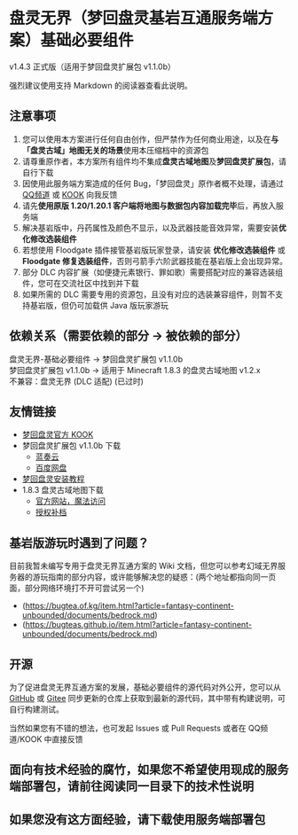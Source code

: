 # 盘灵无界（梦回盘灵基岩互通服务端方案）基础必要组件
v1.4.3 正式版（适用于梦回盘灵扩展包 v1.1.0b）

强烈建议使用支持 Markdown 的阅读器查看此说明。

## 注意事项

1. 您可以使用本方案进行任何自由创作，但严禁作为任何商业用途，以及在**与「盘灵古域」地图无关的场景**使用本压缩档中的资源包
2. 请尊重原作者，本方案所有组件均不集成**盘灵古域地图**及**梦回盘灵扩展包**，请自行下载
3. 因使用此服务端方案造成的任何 Bug，「梦回盘灵」原作者概不处理，请通过 [QQ频道](https://pd.qq.com/s/v8t170qb) 或 [KOOK](https://kook.vip/KJ7Zlx) 向我反馈
4. 请先**使用原版 1.20/1.20.1 客户端将地图与数据包内容加载完毕**后，再放入服务端
5. 解决基岩版中，丹药属性及颜色不显示，以及武器技能音效异常，需要安装**优化修改选装组件**
6. 若想使用 Floodgate 插件接管基岩版玩家登录，请安装 **优化修改选装组件** 或 **Floodgate 修复选装组件**，否则弓箭手六阶武器技能在基岩版上会出现异常。
7. 部分 DLC 内容扩展（如便捷元素银行、罪如歌）需要搭配对应的兼容选装组件，您可在交流社区中找到并下载
8. 如果所需的 DLC 需要专用的资源包，且没有对应的选装兼容组件，则暂不支持基岩版，但仍可加载供 Java 版玩家游玩



## 依赖关系（需要依赖的部分 -> 被依赖的部分）

盘灵无界-基础必要组件 -> 梦回盘灵扩展包 v1.1.0b  
梦回盘灵扩展包 v1.1.0b -> 适用于 Minecraft 1.8.3 的盘灵古域地图 v1.2.x  
不兼容：盘灵无界 (DLC 适配) (已过时)  



## 友情链接

- [梦回盘灵官方 KOOK](https://kook.top/9Mr5ZG)
- 梦回盘灵扩展包 v1.1.0b 下载
  - [蓝奏云](https://wwrc.lanzoub.com/iZYK8149zyod)
  - [百度网盘](https://pan.baidu.com/s/1y5NuvDD6APhsDcx10VkDBQ?pwd=plgy)
- [梦回盘灵安装教程](https://www.bilibili.com/video/bv14Q4y127wv)
- 1.8.3 盘灵古域地图下载
  - [官方网站，魔法访问](http://pan-gu-continent.blogspot.tw/)
  - [授权补档](https://tieba.baidu.com/p/6132497097)



## 基岩版游玩时遇到了问题？

目前我暂未编写专用于盘灵无界互通方案的 Wiki 文档，但您可以参考幻域无界服务器的游玩指南的部分内容，或许能够解决您的疑惑：(两个地址都指向同一页面，部分网络环境打不开可尝试另一个)
- (https://bugtea.of.kg/item.html?article=fantasy-continent-unbounded/documents/bedrock.md)
- (https://bugteas.github.io/item.html?article=fantasy-continent-unbounded/documents/bedrock.md)



## 开源

为了促进盘灵无界互通方案的发展，基础必要组件的源代码对外公开，您可以从 [GitHub](https://github.com/BUGTeas/panling-pcub) 或 [Gitee](https://gitee.com/BugTeaON/panling-pcub) 同步更新的仓库上获取到最新的源代码，其中带有构建说明，可自行构建测试。

当然如果您有不错的想法，也可发起 Issues 或 Pull Requests 或者在 QQ频道/KOOK 中直接反馈



## 面向有技术经验的腐竹，如果您不希望使用现成的服务端部署包，请前往阅读同一目录下的技术性说明
## 如果您没有这方面经验，请下载使用服务端部署包